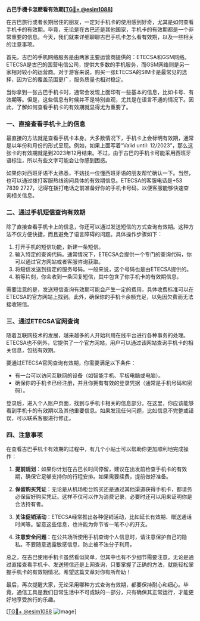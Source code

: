 **古巴手機卡怎麽看有效期[[TG💪+ @esim1088](https://t.me/s/esim1088)]**

在古巴旅行或者长期居住的朋友，一定对手机卡的使用感到好奇，尤其是如何查看手机卡的有效期。毕竟，无论是在古巴还是其他国家，手机卡的有效期都是一个非常重要的信息。今天，我们就来详细聊聊古巴手机卡怎么看有效期，以及一些相关的注意事项。

首先，古巴的手机网络服务是由两家主要运营商提供的：ETECSA和GSM网络。ETECSA是古巴的国营电信公司，提供大多数的手机服务，而GSM网络则是另一家相对较小的运营商。对于游客来说，购买一张ETECSA的SIM卡是最常见的选择，因为它的覆盖范围更广，服务质量也相对稳定。

当你拿到一张古巴手机卡时，通常会发现上面印有一些基本的信息，比如卡号、有效期等。但是，这些信息有时候并不是特别直观，尤其是在语言不通的情况下。因此，了解如何查看手机卡的有效期就显得尤为重要了。

### **一、直接查看手机卡上的信息**

最直接的方法就是查看手机卡本身。大多数情况下，手机卡上会标明有效期，通常是以年份和月份的形式呈现。例如，如果上面写着“Valid until: 12/2023”，那么这张卡的有效期就是到2023年12月结束。不过，由于古巴的手机卡可能采用西班牙语标注，所以有些文字可能会让你感到困惑。

如果你对西班牙语不太熟悉，不妨找一位懂西班牙语的朋友帮忙确认一下。当然，也可以通过拨打客服热线询问具体的有效期信息。ETECSA的客服电话是+53 7839 2727，记得在拨打电话之前准备好你的手机卡号码，以便客服能够快速查询相关信息。

### **二、通过手机短信查询有效期**

除了直接查看手机卡上的信息，你还可以通过发送短信的方式查询有效期。这种方法不仅方便快捷，而且避免了语言障碍的问题。具体操作步骤如下：

1. 打开手机的短信功能，新建一条短信。
2. 输入特定的查询代码。通常情况下，ETECSA会提供一个专门的查询代码，你可以通过官方网站或者客服咨询获取。
3. 将短信发送到指定的服务号码。一般来说，这个号码也是由ETECSA提供的。
4. 稍等片刻，你会收到一条回复短信，其中包含了你手机卡的有效期信息。

需要注意的是，发送短信查询有效期可能会产生一定的费用，具体收费标准可以在ETECSA的官方网站上找到。此外，确保你的手机卡余额充足，以免因欠费而无法接收短信。

### **三、通过ETECSA官网查询**

随着互联网技术的发展，越来越多的人开始利用在线平台进行各种事务的处理。ETECSA也不例外，它提供了一个官方网站，用户可以通过该网站查询手机卡的相关信息，包括有效期。

要通过ETECSA官网查询有效期，你需要满足以下条件：
- 有一台可以访问互联网的设备（如智能手机、平板电脑或电脑）。
- 确保你的手机卡已经注册，并且你拥有有效的登录凭据（通常是手机号码和密码）。

登录后，进入个人账户页面，找到与手机卡相关的信息部分。在这里，你应该能够看到手机卡的有效期以及其他重要信息。如果发现任何问题，比如信息不完整或错误，可以联系客服进行修正。

### **四、注意事项**

在查看古巴手机卡有效期的过程中，有几个小贴士可以帮助你更加顺利地完成操作：

1. **提前规划**：如果你计划在古巴长时间停留，建议在出发前检查手机卡的有效期，确保它足够支持你的行程安排。如果需要续费，提前做好准备。

2. **保留购买凭证**：无论是从机场柜台购买还是通过其他渠道获得手机卡，都请务必保留好购买凭证。这样不仅可以作为消费记录，必要时还可以用来证明你是合法持有者。

3. **关注促销活动**：ETECSA经常推出各种促销活动，比如延长有效期、赠送通话时间等。留意这些信息，也许能为你节省一笔不小的开支。

4. **注意安全问题**：在公共场所使用手机查询个人信息时，请注意保护自己的隐私。不要随意透露敏感信息，防止被不法分子利用。

总之，在古巴使用手机卡虽然看似简单，但其中也有不少细节需要注意。无论是通过直接查看手机卡、发送短信还是上网查询，只要掌握了正确的方法，就能轻松掌握手机卡的有效期情况。希望这篇文章对你有所帮助！

最后，再次提醒大家，无论采用哪种方式查询有效期，都要保持耐心和细心。毕竟，通信工具是我们日常生活中不可或缺的一部分，只有确保其正常运行，才能更好地享受旅行的乐趣。

[[TG💪+ @esim1088](https://t.me/s/esim1088) ![Image](https://i.postimg.cc/4NQfJmqS/Snipaste-2025-05-13-00-14-12.png)]